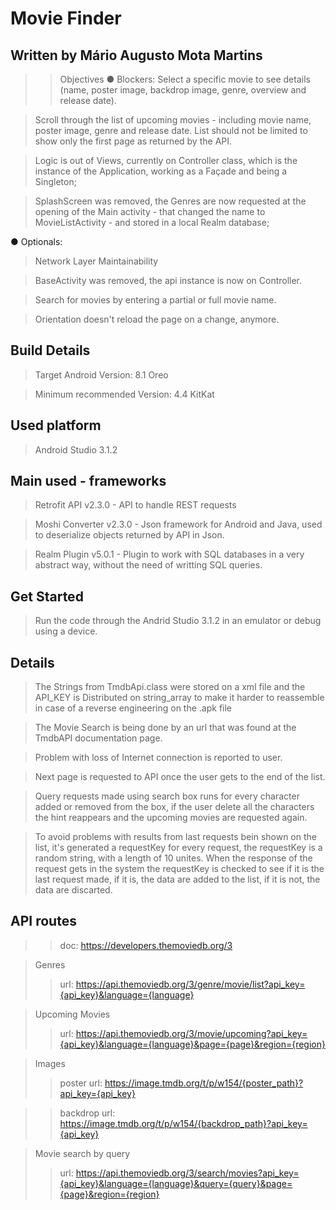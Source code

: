 # Movie Finder

## Written by Mário Augusto Mota Martins 

>> Objectives
● Blockers:
> Select a specific movie to see details (name, poster image, backdrop image, genre, overview and release date). 

> Scroll through the list of upcoming movies - including movie name, poster image, genre and release date. List should not be limited to show only the first page as returned by the API. 

> Logic is out of Views, currently on Controller class, which is the instance of the Application, working as a Façade and being a Singleton;

> SplashScreen was removed, the Genres are now requested at the opening of the Main activity - that changed the name to MovieListActivity - and stored in a local Realm database;

● Optionals:
> Network Layer Maintainability

> BaseActivity was removed, the api instance is now on Controller.

> Search for movies by entering a partial or full movie name. 

> Orientation doesn't reload the page on a change, anymore.

## Build Details

> Target Android Version: 8.1 Oreo

> Minimum recommended Version: 4.4 KitKat

## Used platform

> Android Studio 3.1.2

## Main used - frameworks

> Retrofit API v2.3.0 - API to handle REST requests

> Moshi Converter v2.3.0 - Json framework for Android and Java, used to deserialize objects returned by API in Json.

> Realm Plugin v5.0.1 - Plugin to work with SQL databases in a very abstract way, without the need of writting SQL queries.

## Get Started
> Run the code through the Andrid Studio 3.1.2 in an emulator or debug using a device.

## Details

> The Strings from TmdbApi.class were stored on a xml file and the API_KEY is Distributed on string_array to make it harder to reassemble in case of a reverse engineering on the .apk file

> The Movie Search is being done by an url that was found at the TmdbAPI documentation page.

> Problem with loss of Internet connection is reported to user.

> Next page is requested to API once the user gets to the end of the list.

> Query requests made using search box runs for every character added or removed from the box, if the user delete all the characters the hint reappears and the upcoming movies are requested again.

> To avoid problems with results from last requests bein shown on the list, it's generated a requestKey for every request, the requestKey is a random string, with a length of 10 unites. When the response of the request gets in the system the requestKey is checked to see if it is the last request made, if it is, the data are added to the list, if it is not, the data are discarted.

## API routes
>> doc: 
>> https://developers.themoviedb.org/3

> Genres
>> url:
>> https://api.themoviedb.org/3/genre/movie/list?api_key={api_key}&language={language}

> Upcoming Movies
>> url:
>> https://api.themoviedb.org/3/movie/upcoming?api_key={api_key}&language={language}&page={page}&region={region}

> Images
>> poster url:
>> https://image.tmdb.org/t/p/w154/{poster_path}?api_key={api_key}

>> backdrop url:
>> https://image.tmdb.org/t/p/w154/{backdrop_path}?api_key={api_key}

> Movie search by query
>> url:
>> https://api.themoviedb.org/3/search/movies?api_key={api_key}&language={language}&query={query}&page={page}&region={region}